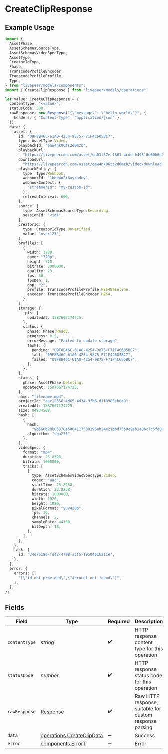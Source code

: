 # CreateClipResponse

## Example Usage

```typescript
import {
  AssetPhase,
  AssetSchemasSourceType,
  AssetSchemasVideoSpecType,
  AssetType,
  CreatorIdType,
  Phase,
  TranscodeProfileEncoder,
  TranscodeProfileProfile,
  Type,
} from "livepeer/models/components";
import { CreateClipResponse } from "livepeer/models/operations";

let value: CreateClipResponse = {
  contentType: "<value>",
  statusCode: 508,
  rawResponse: new Response("{\"message\": \"hello world\"}", {
    headers: { "Content-Type": "application/json" },
  }),
  data: {
    asset: {
      id: "09F8B46C-61A0-4254-9875-F71F4C605BC7",
      type: AssetType.Video,
      playbackId: "eaw4nk06ts2d0mzb",
      playbackUrl:
        "https://livepeercdn.com/asset/ea03f37e-f861-4cdd-b495-0e60b6d753ad/index.m3u8",
      downloadUrl:
        "https://livepeercdn.com/asset/eaw4nk06ts2d0mzb/video/download.mp4",
      playbackPolicy: {
        type: Type.Webhook,
        webhookId: "1bde4o2i6xycudoy",
        webhookContext: {
          "streamerId": "my-custom-id",
        },
        refreshInterval: 600,
      },
      source: {
        type: AssetSchemasSourceType.Recording,
        sessionId: "<id>",
      },
      creatorId: {
        type: CreatorIdType.Unverified,
        value: "user123",
      },
      profiles: [
        {
          width: 1280,
          name: "720p",
          height: 720,
          bitrate: 3000000,
          quality: 23,
          fps: 30,
          fpsDen: 1,
          gop: "2",
          profile: TranscodeProfileProfile.H264Baseline,
          encoder: TranscodeProfileEncoder.H264,
        },
      ],
      storage: {
        ipfs: {
          updatedAt: 1587667174725,
        },
        status: {
          phase: Phase.Ready,
          progress: 0.5,
          errorMessage: "Failed to update storage",
          tasks: {
            pending: "09F8B46C-61A0-4254-9875-F71F4C605BC7",
            last: "09F8B46C-61A0-4254-9875-F71F4C605BC7",
            failed: "09F8B46C-61A0-4254-9875-F71F4C605BC7",
          },
        },
      },
      status: {
        phase: AssetPhase.Deleting,
        updatedAt: 1587667174725,
      },
      name: "filename.mp4",
      projectId: "aac12556-4d65-4d34-9fb6-d1f0985eb0a9",
      createdAt: 1587667174725,
      size: 84934509,
      hash: [
        {
          hash:
            "9b560b28b85378a5004117539196ab24e21bbd75b0e9eb1a8bc7c5fd80dc5b57",
          algorithm: "sha256",
        },
      ],
      videoSpec: {
        format: "mp4",
        duration: 23.8328,
        bitrate: 1000000,
        tracks: [
          {
            type: AssetSchemasVideoSpecType.Video,
            codec: "aac",
            startTime: 23.8238,
            duration: 23.8238,
            bitrate: 1000000,
            width: 1920,
            height: 1080,
            pixelFormat: "yuv420p",
            fps: 30,
            channels: 2,
            sampleRate: 44100,
            bitDepth: 16,
          },
        ],
      },
    },
    task: {
      id: "34d7618e-fd42-4798-acf5-19504616a11e",
    },
  },
  error: {
    errors: [
      "[\"id not provided\",\"Account not found\"]",
    ],
  },
};
```

## Fields

| Field                                                                  | Type                                                                   | Required                                                               | Description                                                            |
| ---------------------------------------------------------------------- | ---------------------------------------------------------------------- | ---------------------------------------------------------------------- | ---------------------------------------------------------------------- |
| `contentType`                                                          | *string*                                                               | :heavy_check_mark:                                                     | HTTP response content type for this operation                          |
| `statusCode`                                                           | *number*                                                               | :heavy_check_mark:                                                     | HTTP response status code for this operation                           |
| `rawResponse`                                                          | [Response](https://developer.mozilla.org/en-US/docs/Web/API/Response)  | :heavy_check_mark:                                                     | Raw HTTP response; suitable for custom response parsing                |
| `data`                                                                 | [operations.CreateClipData](../../models/operations/createclipdata.md) | :heavy_minus_sign:                                                     | Success                                                                |
| `error`                                                                | [components.ErrorT](../../models/components/errort.md)                 | :heavy_minus_sign:                                                     | Error                                                                  |